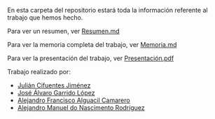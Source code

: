 En esta carpeta del repositorio estará toda la información referente al trabajo que hemos hecho.

Para ver un resumen, ver [Resumen.md](https://github.com/donas11/swap1617/tree/master/Trabajo/Resumen.md)

Para ver la memoria completa del trabajo, ver [Memoria.md](https://github.com/donas11/swap1617/tree/master/Trabajo/Memoria.md)

Para ver la presentación del trabajo, ver [Presentación.pdf](https://github.com/donas11/swap1617/tree/master/Trabajo/Presentación.pdf)

Trabajo realizado por:
* [Julián Cifuentes Jiménez](https://github.com/juliancifuentes95)
* [José Álvaro Garrido López](https://github.com/alvarospunk)
* [Alejandro Francisco Alguacil Camarero](https://github.com/alguacilaguamara)
* [Alejandro Manuel do Nascimento Rodríguez](https://github.com/donas11)
